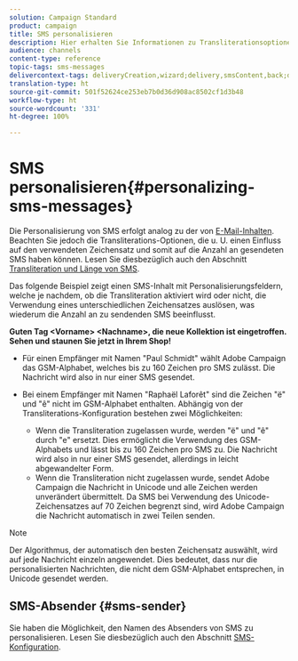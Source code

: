 ```yaml
---
solution: Campaign Standard
product: campaign
title: SMS personalisieren
description: Hier erhalten Sie Informationen zu Transliterationsoptionen bei der Personalisierung von SMS-Nachrichten.
audience: channels
content-type: reference
topic-tags: sms-messages
delivercontext-tags: deliveryCreation,wizard;delivery,smsContent,back;delivery,smsContent,back
translation-type: ht
source-git-commit: 501f52624ce253eb7b0d36d908ac8502cf1d3b48
workflow-type: ht
source-wordcount: '331'
ht-degree: 100%

---
```



# SMS personalisieren{#personalizing-sms-messages}

Die Personalisierung von SMS erfolgt analog zu der von [E-Mail-Inhalten](../../designing/using/personalization.md#inserting-a-personalization-field). Beachten Sie jedoch die Transliterations-Optionen, die u. U. einen Einfluss auf den verwendeten Zeichensatz und somit auf die Anzahl an gesendeten SMS haben können. Lesen Sie diesbezüglich auch den Abschnitt [Transliteration und Länge von SMS](../../administration/using/configuring-sms-channel.md#sms-encoding--length-and-transliteration).

Das folgende Beispiel zeigt einen SMS-Inhalt mit Personalisierungsfeldern, welche je nachdem, ob die Transliteration aktiviert wird oder nicht, die Verwendung eines unterschiedlichen Zeichensatzes auslösen, was wiederum die Anzahl an zu sendenden SMS beeinflusst.

**Guten Tag &lt;Vorname> &lt;Nachname>, die neue Kollektion ist eingetroffen. Sehen und staunen Sie jetzt in Ihrem Shop!**

* Für einen Empfänger mit Namen &quot;Paul Schmidt&quot; wählt Adobe Campaign das GSM-Alphabet, welches bis zu 160 Zeichen pro SMS zulässt. Die Nachricht wird also in nur einer SMS gesendet.
* Bei einem Empfänger mit Namen &quot;Raphaël Laforêt&quot; sind die Zeichen &quot;ë&quot; und &quot;ê&quot; nicht im GSM-Alphabet enthalten. Abhängig von der Transliterations-Konfiguration bestehen zwei Möglichkeiten:

   * Wenn die Transliteration zugelassen wurde, werden &quot;ë&quot; und &quot;ê&quot; durch &quot;e&quot; ersetzt. Dies ermöglicht die Verwendung des GSM-Alphabets und lässt bis zu 160 Zeichen pro SMS zu. Die Nachricht wird also in nur einer SMS gesendet, allerdings in leicht abgewandelter Form.
   * Wenn die Transliteration nicht zugelassen wurde, sendet Adobe Campaign die Nachricht in Unicode und alle Zeichen werden unverändert übermittelt. Da SMS bei Verwendung des Unicode-Zeichensatzes auf 70 Zeichen begrenzt sind, wird Adobe Campaign die Nachricht automatisch in zwei Teilen senden.

>[!NOTE]
>
>Der Algorithmus, der automatisch den besten Zeichensatz auswählt, wird auf jede Nachricht einzeln angewendet. Dies bedeutet, dass nur die personalisierten Nachrichten, die nicht dem GSM-Alphabet entsprechen, in Unicode gesendet werden.

## SMS-Absender {#sms-sender}

Sie haben die Möglichkeit, den Namen des Absenders von SMS zu personalisieren. Lesen Sie diesbezüglich auch den Abschnitt [SMS-Konfiguration](../../administration/using/configuring-sms-channel.md#configuring-sms-properties).
